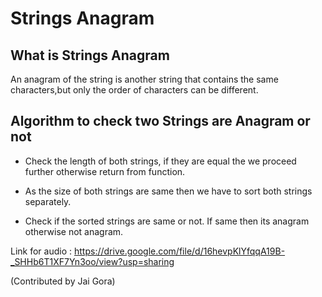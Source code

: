 # Strings Anagram

## What is Strings Anagram

An anagram of the string is another string that contains the same characters,but only the order of characters can be different. 

## Algorithm to check two Strings are Anagram or not

* Check the length of both strings, if they are equal the  we proceed further otherwise return from function.

* As the size of both strings are same then we have to sort both strings separately.

* Check if the sorted strings are same or not. If same then its anagram otherwise not anagram.

Link for audio : https://drive.google.com/file/d/16hevpKlYfqqA19B-_SHHb6T1XF7Yn3oo/view?usp=sharing

(Contributed by Jai Gora)
